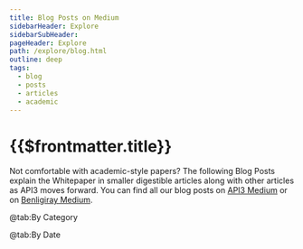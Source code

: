 ```yaml
---
title: Blog Posts on Medium
sidebarHeader: Explore
sidebarSubHeader:
pageHeader: Explore
path: /explore/blog.html
outline: deep
tags:
  - blog
  - posts
  - articles
  - academic
---
```


<PageHeader/>

# {{$frontmatter.title}}

Not comfortable with academic-style papers? The following Blog Posts explain the
Whitepaper in smaller digestible articles along with other articles as API3
moves forward. You can find all our blog posts on
[API3 Medium](https://medium.com/api3) or on
[Benligiray Medium](https://bbenligiray.medium.com).

<Tabs>

@tab:By Category

<BlogPosts show="byCategories" ignoreTabsSlot="true"/>

@tab:By Date

<BlogPosts show="byDates" ignoreTabsSlot="true"/>

</Tabs>
